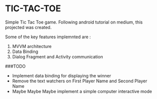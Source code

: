 # TIC-TAC-TOE

Simple Tic Tac Toe game. 
Following android tutorial on medium, this projected was created.

Some of the key features implemnted are :
<ol>
<li>MVVM architecture</li>
<li>Data Binding</li>
<li>Dialog Fragment and Activity communication</li>
</ol>

###TODO
<ul>
<li>Implement data binding for displaying the winner</li>
<li>Remove the text watchers on First Player Name and Second Player Name</li>
<li>Maybe Maybe Maybe implement a simple computer interactive mode</li>
</ul>
